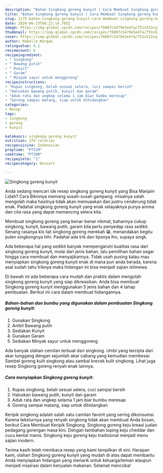 ```yaml
---
description: "Bahan Singkong goreng kunyit | Cara Membuat Singkong goreng kunyit Yang Enak dan Simpel"
title: "Bahan Singkong goreng kunyit | Cara Membuat Singkong goreng kunyit Yang Enak dan Simpel"
slug: 1175-bahan-singkong-goreng-kunyit-cara-membuat-singkong-goreng-kunyit-yang-enak-dan-simpel
date: 2020-06-23T08:22:14.785Z
image: https://img-global.cpcdn.com/recipes/f6007c5479e5e47a/751x532cq70/singkong-goreng-kunyit-foto-resep-utama.jpg
thumbnail: https://img-global.cpcdn.com/recipes/f6007c5479e5e47a/751x532cq70/singkong-goreng-kunyit-foto-resep-utama.jpg
cover: https://img-global.cpcdn.com/recipes/f6007c5479e5e47a/751x532cq70/singkong-goreng-kunyit-foto-resep-utama.jpg
author: Mabelle Morgan
ratingvalue: 4.1
reviewcount: 6
recipeingredient:
- " Singkong"
- " Bawang putih"
- " Kunyit"
- " Garam"
- " Minyak sayur untuk menggoreng"
recipeinstructions:
- "Kupas singkong, belah sesuai selera, cuci sampai bersih"
- "Haluskan bawang putih, kunyit dan garam"
- "Aduk rata dan ungkep selama 1 jam biar bumbu meresap"
- "Goreng sampai matang, siap untuk dihidangkan"
categories:
- Resep
tags:
- singkong
- goreng
- kunyit

katakunci: singkong goreng kunyit 
nutrition: 274 calories
recipecuisine: Indonesian
preptime: "PT31M"
cooktime: "PT38M"
recipeyield: "1"
recipecategory: Dessert

---
```



![Singkong goreng kunyit](https://img-global.cpcdn.com/recipes/f6007c5479e5e47a/751x532cq70/singkong-goreng-kunyit-foto-resep-utama.jpg)

Anda sedang mencari ide resep singkong goreng kunyit yang Bisa Manjain Lidah? Cara Bikinnya memang susah-susah gampang. misalnya salah mengolah maka hasilnya tidak akan memuaskan dan justru cenderung tidak enak. Padahal singkong goreng kunyit yang enak selayaknya punya aroma dan cita rasa yang dapat memancing selera kita.

Membuat singkong goreng yang benar-benar nikmat, bahannya cukup singkong, kunyit, bawang putih, garam bila perlu penyedap rasa sedikit. Senang rasanya klo liat singkong goreng merekah 😁, menandakan begitu pulen singkongnya hihi. Padahal ada trik dan tipsnya lho, supaya singk.

Ada beberapa hal yang sedikit banyak mempengaruhi kualitas rasa dari singkong goreng kunyit, mulai dari jenis bahan, lalu pemilihan bahan segar hingga cara membuat dan menyajikannya. Tidak usah pusing kalau mau menyiapkan singkong goreng kunyit enak di mana pun anda berada, karena asal sudah tahu triknya maka hidangan ini bisa menjadi sajian istimewa.


Di bawah ini ada beberapa cara mudah dan praktis dalam mengolah singkong goreng kunyit yang siap dikreasikan. Anda bisa membuat Singkong goreng kunyit menggunakan 5 jenis bahan dan 4 tahap pembuatan. Berikut ini cara dalam membuat hidangannya.

<!--inarticleads1-->

##### Bahan-bahan dan bumbu yang digunakan dalam pembuatan Singkong goreng kunyit:

1. Gunakan  Singkong
1. Ambil  Bawang putih
1. Sediakan  Kunyit
1. Gunakan  Garam
1. Sediakan  Minyak sayur untuk menggoreng


Ada banyak olahan cemilan terbuat dari singkong. Umbi yang tercipta dari akar tunggang dengan sejumlah akar cabang yang kemudian membesar. Sambel goreng kulit singkong atau sambal krecek kulit singkong. Lihat juga resep Singkong goreng renyah enak lainnya. 

<!--inarticleads2-->

##### Cara menyiapkan Singkong goreng kunyit:

1. Kupas singkong, belah sesuai selera, cuci sampai bersih
1. Haluskan bawang putih, kunyit dan garam
1. Aduk rata dan ungkep selama 1 jam biar bumbu meresap
1. Goreng sampai matang, siap untuk dihidangkan


Keripik singkong adalah salah satu camilan favorit yang sering dikonsumsi. Karena teksturnya yang renyah singkong tidak akan membuat Anda bosan, berikut Cara Membuat Keripik Singkong. Singkong goreng keju kreasi jualan pedagang gorengan masa kini. Dengan tambahan toping keju cheddar dan cucu kental manis. Singkong keju goreng keju tradisional menjadi menu sajian modern. 

Terima kasih telah membaca resep yang kami tampilkan di sini. Harapan kami, olahan Singkong goreng kunyit yang mudah di atas dapat membantu Anda menyiapkan hidangan yang menarik untuk keluarga/teman ataupun menjadi inspirasi dalam berjualan makanan. Selamat mencoba!
